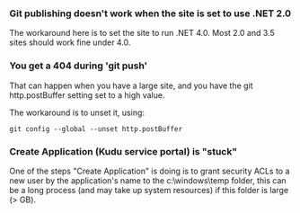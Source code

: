 ### Git publishing doesn't work when the site is set to use .NET 2.0

The workaround here is to set the site to run .NET 4.0. Most 2.0 and 3.5 sites should work fine under 4.0.


### You get a 404 during 'git push'

That can happen when you have a large site, and you have the git http.postBuffer setting set to a high value.

The workaround is to unset it, using:

    git config --global --unset http.postBuffer

### Create Application (Kudu service portal) is "stuck"

One of the steps "Create Application" is doing is to grant security ACLs to a new user by the application's name to the c:\windows\temp folder, this can be a long process (and may take up system resources) if this folder is large (> GB).
